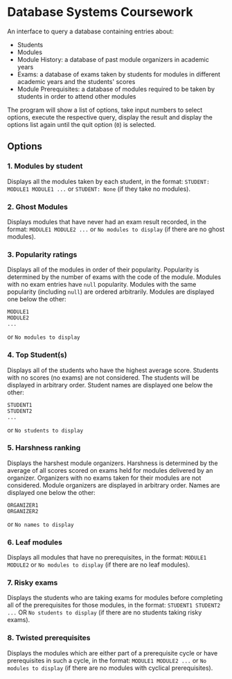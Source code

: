 # Database Systems Coursework

An interface to query a database containing entries about:
  * Students
  * Modules
  * Module History: a database of past module organizers in academic years
  * Exams: a database of exams taken by students for modules in different academic years and the students' scores
  * Module Prerequisites: a database of modules required to be taken by students in order to attend other modules

The program will show a list of options, take input numbers to select options, execute the respective query, display the result and display the options list again until the quit option (`0`) is selected.

## Options

### 1. Modules by student
Displays all the modules taken by each student, in the format: `STUDENT: MODULE1 MODULE1 ...` or `STUDENT: None` (if they take no modules).

### 2. Ghost Modules
Displays modules that have never had an exam result recorded, in the format: `MODULE1 MODULE2 ...` or `No modules to display` (if there are no ghost modules).

### 3. Popularity ratings
Displays all of the modules in order of their popularity.
Popularity is determined by the number of exams with the code of the module.
Modules with no exam entries have `null` popularity.
Modules with the same popularity (including `null`) are ordered arbitrarily.
Modules are displayed one below the other:
```
MODULE1
MODULE2
...
```
or `No modules to display`

### 4. Top Student(s)
Displays all of the students who have the highest average score.
Students with no scores (no exams) are not considered.
The students will be displayed in arbitrary order.
Student names are displayed one below the other:
```
STUDENT1
STUDENT2
...
```
or `No students to display`

### 5. Harshness ranking
Displays the harshest module organizers.
Harshness is determined by the average of all scores scored on exams held for modules delivered by an organizer.
Organizers with no exams taken for their modules are not considered.
Module organizers are displayed in arbitrary order.
Names are displayed one below the other:
```
ORGANIZER1
ORGANIZER2
```
or `No names to display`

### 6. Leaf modules
Displays all modules that have no prerequisites, in the format: `MODULE1 MODULE2` or `No modules to display` (if there are no leaf modules).

### 7. Risky exams
Displays the students who are taking exams for modules before completing all of the prerequisites for those modules, in the format: `STUDENT1 STUDENT2 ...` OR `No students to display` (if there are no students taking risky exams).

### 8. Twisted prerequisites
Displays the modules which are either part of a prerequisite cycle or have prerequisites in such a cycle, in the format: `MODULE1 MODULE2 ...` or `No modules to display` (if there are no modules with cyclical prerequisites).
